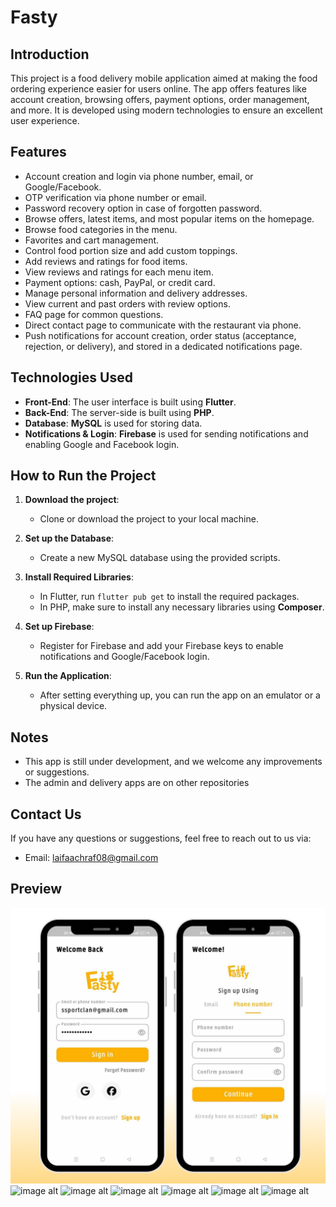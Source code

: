 # Fasty

## Introduction

This project is a food delivery mobile application aimed at making the food ordering experience easier for users online. The app offers features like account creation, browsing offers, payment options, order management, and more. It is developed using modern technologies to ensure an excellent user experience.

## Features

- Account creation and login via phone number, email, or Google/Facebook.
- OTP verification via phone number or email.
- Password recovery option in case of forgotten password.
- Browse offers, latest items, and most popular items on the homepage.
- Browse food categories in the menu.
- Favorites and cart management.
- Control food portion size and add custom toppings.
- Add reviews and ratings for food items.
- View reviews and ratings for each menu item.
- Payment options: cash, PayPal, or credit card.
- Manage personal information and delivery addresses.
- View current and past orders with review options.
- FAQ page for common questions.
- Direct contact page to communicate with the restaurant via phone.
- Push notifications for account creation, order status (acceptance, rejection, or delivery), and stored in a dedicated notifications page.

## Technologies Used

- **Front-End**: The user interface is built using **Flutter**.
- **Back-End**: The server-side is built using **PHP**.
- **Database**: **MySQL** is used for storing data.
- **Notifications & Login**: **Firebase** is used for sending notifications and enabling Google and Facebook login.

## How to Run the Project

1. **Download the project**:
   - Clone or download the project to your local machine.

2. **Set up the Database**:
   - Create a new MySQL database using the provided scripts.

3. **Install Required Libraries**:
   - In Flutter, run `flutter pub get` to install the required packages.
   - In PHP, make sure to install any necessary libraries using **Composer**.

4. **Set up Firebase**:
   - Register for Firebase and add your Firebase keys to enable notifications and Google/Facebook login.

5. **Run the Application**:
   - After setting everything up, you can run the app on an emulator or a physical device.

## Notes

- This app is still under development, and we welcome any improvements or suggestions.
- The admin and delivery apps are on other repositories

## Contact Us

If you have any questions or suggestions, feel free to reach out to us via:

- Email: laifaachraf08@gmail.com

## Preview
![image alt](https://github.com/achraf-dev8/fasty-food-delivery-app/blob/ce8d6e16bc8934be60035c81237199f55d459139/show_images/Design%20sans%20titre.png)
![image alt]([https://github.com/achraf-dev8/fasty-food-delivery-app/blob/ce8d6e16bc8934be60035c81237199f55d459139/show_images/Design%20sans%20titre.png](https://github.com/achraf-dev8/fasty-food-delivery-app/blob/ce8d6e16bc8934be60035c81237199f55d459139/show_images/Design%20sans%20titre%20(1).png))
![image alt]([https://github.com/achraf-dev8/fasty-food-delivery-app/blob/ce8d6e16bc8934be60035c81237199f55d459139/show_images/Design%20sans%20titre.png](https://github.com/achraf-dev8/fasty-food-delivery-app/blob/ce8d6e16bc8934be60035c81237199f55d459139/show_images/Design%20sans%20titre%20(2).png))
![image alt]([https://github.com/achraf-dev8/fasty-food-delivery-app/blob/ce8d6e16bc8934be60035c81237199f55d459139/show_images/Design%20sans%20titre.png](https://github.com/achraf-dev8/fasty-food-delivery-app/blob/ce8d6e16bc8934be60035c81237199f55d459139/show_images/Design%20sans%20titre%20(3).png))
![image alt]([https://github.com/achraf-dev8/fasty-food-delivery-app/blob/ce8d6e16bc8934be60035c81237199f55d459139/show_images/Design%20sans%20titre.png](https://github.com/achraf-dev8/fasty-food-delivery-app/blob/ce8d6e16bc8934be60035c81237199f55d459139/show_images/Design%20sans%20titre%20(4).png))
![image alt]([https://github.com/achraf-dev8/fasty-food-delivery-app/blob/ce8d6e16bc8934be60035c81237199f55d459139/show_images/Design%20sans%20titre.png](https://github.com/achraf-dev8/fasty-food-delivery-app/blob/ce8d6e16bc8934be60035c81237199f55d459139/show_images/Design%20sans%20titre%20(5).png))
![image alt]([https://github.com/achraf-dev8/fasty-food-delivery-app/blob/ce8d6e16bc8934be60035c81237199f55d459139/show_images/Design%20sans%20titre.png](https://github.com/achraf-dev8/fasty-food-delivery-app/blob/ce8d6e16bc8934be60035c81237199f55d459139/show_images/Design%20sans%20titre%20(6).png))

